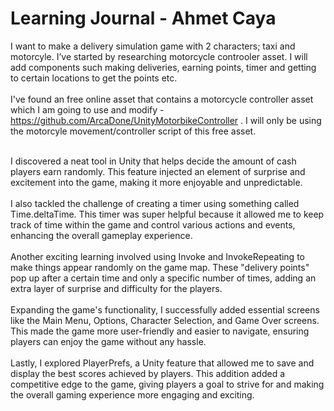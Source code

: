 # Learning Journal - Ahmet Caya

I want to make a delivery simulation game with 2 characters; taxi and motorcyle. I’ve started by researching motorcycle controoler asset. I will add components such making deliveries, earning points, timer and getting to certain locations to get the points etc.
<br/><br/>
I've found an free online asset that contains a motorcycle controller asset which I am going to use and modify - https://github.com/ArcaDone/UnityMotorbikeController . I will only be using the motorcyle movement/controller script of this free asset. 
<br/><br/>

I discovered a neat tool in Unity that helps decide the amount of cash players earn randomly. This feature injected an element of surprise and excitement into the game, making it more enjoyable and unpredictable.
<br/><br/>
I also tackled the challenge of creating a timer using something called Time.deltaTime. This timer was super helpful because it allowed me to keep track of time within the game and control various actions and events, enhancing the overall gameplay experience.
<br/><br/>
Another exciting learning involved using Invoke and InvokeRepeating to make things appear randomly on the game map. These "delivery points" pop up after a certain time and only a specific number of times, adding an extra layer of surprise and difficulty for the players.
<br/><br/>
Expanding the game's functionality, I successfully added essential screens like the Main Menu, Options, Character Selection, and Game Over screens. This made the game more user-friendly and easier to navigate, ensuring players can enjoy the game without any hassle.
<br/><br/>
Lastly, I explored PlayerPrefs, a Unity feature that allowed me to save and display the best scores achieved by players. This addition added a competitive edge to the game, giving players a goal to strive for and making the overall gaming experience more engaging and exciting.
